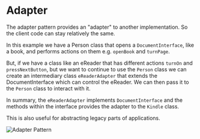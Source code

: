 # Adapter

The adapter pattern provides an "adapter" to another implementation. So the client code can stay relatively the same.
 
In this example we have a Person class that opens a `DocumentInterface`, like a book, and performs actions on them e.g. 
`openBook` and `turnPage`.

But, if we have a class like an eReader that has different actions `turnOn` and `pressNextButton`, but we want to 
continue to use the `Person` class we can create an intermediary class `eReaderAdapter` that extends the 
DocumentInterface which can control the eReader. We can then pass it to the `Person` class to interact with it.

In summary, the `eReaderAdapter` implements `DocumentInterface` and the methods within the interface provides the 
adapter to the `Kindle` class. 

This is also useful for abstracting legacy parts of applications.

![Adapter Pattern](Uml/Adapter.svg "Adapter")
